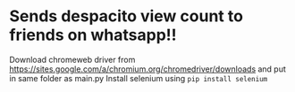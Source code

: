 
# Sends despacito view count to friends on whatsapp!! 
Download chromeweb driver from https://sites.google.com/a/chromium.org/chromedriver/downloads and put in same folder as main.py
Install selenium using `pip install selenium`
